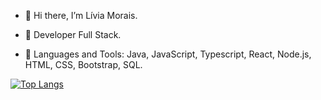 - 👋 Hi there, I’m Lívia Morais. 
 
- 👀 Developer Full Stack.
 
- 🌱 Languages and Tools: Java, JavaScript, Typescript, React, Node.js, HTML, CSS, Bootstrap, SQL.

[![Top Langs](https://github-readme-stats.vercel.app/api/top-langs/?username=livmorais)](https://github.com/livmorais/github-readme-stats)

<!---
livmorais/livmorais is a ✨ special ✨ repository because its `README.md` (this file) appears on your GitHub profile.
You can click the Preview link to take a look at your changes.
--->
